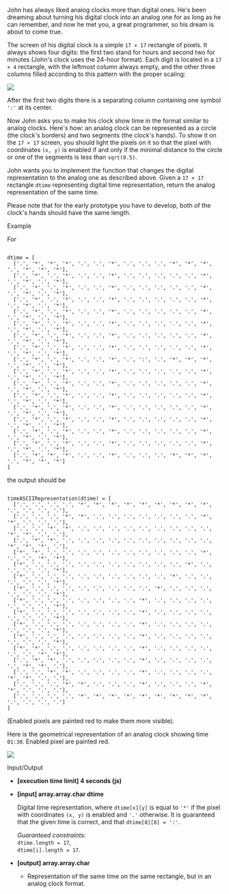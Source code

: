 
John has always liked analog clocks more than digital ones. He's been dreaming about turning his digital clock into an analog one for as long as he can remember, and now he met you, a great programmer, so his dream is about to come true.

The screen of his digital clock is a simple  `17 × 17`  rectangle of pixels. It always shows four digits: the first two stand for hours and second two for minutes (John's clock uses the 24-hour format). Each digit is located in a  `17 × 4`  rectangle, with the leftmost column always empty, and the other three columns filled according to this pattern with the proper scaling:

![](https://codesignal.s3.amazonaws.com/tasks/timeASCIIRepresentation/img/digits.png?_tm=1582152097630)

After the first two digits there is a separating column containing one symbol  `':'`  at its center.

Now John asks you to make his clock show time in the format similar to analog clocks. Here's how: an analog clock can be represented as a circle (the clock's borders) and two segments (the clock's hands). To show it on the  `17 × 17`  screen, you should light the pixels on it so that the pixel with coordinates  `(x, y)`  is enabled if and only if the minimal distance to the circle or one of the segments is less than  `sqrt(0.5)`.

John wants you to implement the function that changes the digital representation to the analog one as described above. Given a  `17 × 17`  rectangle  `dtime`  representing digital time representation, return the analog representation of the same time.

Please note that for the early prototype you have to develop, both of the clock's hands should have the same length.

Example

For

```

dtime = [
  ['.', '*', '*', '*', '.', '.', '*', '.', '.', '.', '*', '*', '*', '.', '*', '*', '*'],
  ['.', '*', '.', '*', '.', '.', '*', '.', '.', '.', '.', '.', '*', '.', '*', '.', '*'],
  ['.', '*', '.', '*', '.', '.', '*', '.', '.', '.', '.', '.', '*', '.', '*', '.', '*'],
  ['.', '*', '.', '*', '.', '.', '*', '.', '.', '.', '.', '.', '*', '.', '*', '.', '*'],
  ['.', '*', '.', '*', '.', '.', '*', '.', '.', '.', '.', '.', '*', '.', '*', '.', '*'],
  ['.', '*', '.', '*', '.', '.', '*', '.', '.', '.', '.', '.', '*', '.', '*', '.', '*'],
  ['.', '*', '.', '*', '.', '.', '*', '.', '.', '.', '.', '.', '*', '.', '*', '.', '*'],
  ['.', '*', '.', '*', '.', '.', '*', '.', '.', '.', '.', '.', '*', '.', '*', '.', '*'],
  ['.', '*', '.', '*', '.', '.', '*', '.', ':', '.', '*', '*', '*', '.', '*', '.', '*'],
  ['.', '*', '.', '*', '.', '.', '*', '.', '.', '.', '.', '.', '*', '.', '*', '.', '*'],
  ['.', '*', '.', '*', '.', '.', '*', '.', '.', '.', '.', '.', '*', '.', '*', '.', '*'],
  ['.', '*', '.', '*', '.', '.', '*', '.', '.', '.', '.', '.', '*', '.', '*', '.', '*'],
  ['.', '*', '.', '*', '.', '.', '*', '.', '.', '.', '.', '.', '*', '.', '*', '.', '*'],
  ['.', '*', '.', '*', '.', '.', '*', '.', '.', '.', '.', '.', '*', '.', '*', '.', '*'],
  ['.', '*', '.', '*', '.', '.', '*', '.', '.', '.', '.', '.', '*', '.', '*', '.', '*'],
  ['.', '*', '.', '*', '.', '.', '*', '.', '.', '.', '.', '.', '*', '.', '*', '.', '*'],
  ['.', '*', '*', '*', '.', '.', '*', '.', '.', '.', '*', '*', '*', '.', '*', '*', '*']
]

```

the output should be

```

timeASCIIRepresentation(dtime) = [
  ['.', '.', '.', '.', '*', '*', '*', '*', '*', '*', '*', '*', '*', '.', '.', '.', '.'],
  ['.', '.', '.', '*', '*', '.', '.', '.', '.', '.', '.', '.', '*', '*', '.', '.', '.'],
  ['.', '.', '*', '*', '.', '.', '.', '.', '.', '.', '.', '.', '.', '*', '*', '.', '.'],
  ['.', '*', '*', '.', '.', '.', '.', '.', '.', '.', '.', '.', '.', '*', '*', '*', '.'],
  ['*', '*', '.', '.', '.', '.', '.', '.', '.', '.', '.', '.', '*', '.', '.', '*', '*'],
  ['*', '.', '.', '.', '.', '.', '.', '.', '.', '.', '.', '*', '.', '.', '.', '.', '*'],
  ['*', '.', '.', '.', '.', '.', '.', '.', '.', '.', '*', '.', '.', '.', '.', '.', '*'],
  ['*', '.', '.', '.', '.', '.', '.', '.', '.', '*', '.', '.', '.', '.', '.', '.', '*'],
  ['*', '.', '.', '.', '.', '.', '.', '.', '*', '.', '.', '.', '.', '.', '.', '.', '*'],
  ['*', '.', '.', '.', '.', '.', '.', '.', '*', '.', '.', '.', '.', '.', '.', '.', '*'],
  ['*', '.', '.', '.', '.', '.', '.', '.', '*', '.', '.', '.', '.', '.', '.', '.', '*'],
  ['*', '.', '.', '.', '.', '.', '.', '.', '*', '.', '.', '.', '.', '.', '.', '.', '*'],
  ['*', '*', '.', '.', '.', '.', '.', '.', '*', '.', '.', '.', '.', '.', '.', '*', '*'],
  ['.', '*', '*', '.', '.', '.', '.', '.', '*', '.', '.', '.', '.', '.', '*', '*', '.'],
  ['.', '.', '*', '*', '.', '.', '.', '.', '*', '.', '.', '.', '.', '*', '*', '.', '.'],
  ['.', '.', '.', '*', '*', '.', '.', '.', '*', '.', '.', '.', '*', '*', '.', '.', '.'],
  ['.', '.', '.', '.', '*', '*', '*', '*', '*', '*', '*', '*', '*', '.', '.', '.', '.']
]

```

(Enabled pixels are painted red to make them more visible).

Here is the geometrical representation of an analog clock showing time  `01:30`. Enabled pixel are painted red.

![](https://codesignal.s3.amazonaws.com/tasks/timeASCIIRepresentation/img/example.png?_tm=1582152098012)

Input/Output

-   **[execution time limit] 4 seconds (js)**
    
-   **[input] array.array.char dtime**
    
    Digital time representation, where  `dtime[x][y]`  is equal to  `'*'`  if the pixel with coordinates  `(x, y)`  is enabled and  `'.'`  otherwise. It is guaranteed that the given time is correct, and that  `dtime[8][8] = ':'`.
    
    _Guaranteed constraints:_  
    `dtime.length = 17`,  
    `dtime[i].length = 17`.
    
-   **[output] array.array.char**
    
    -   Representation of the same time on the same rectangle, but in an analog clock format.